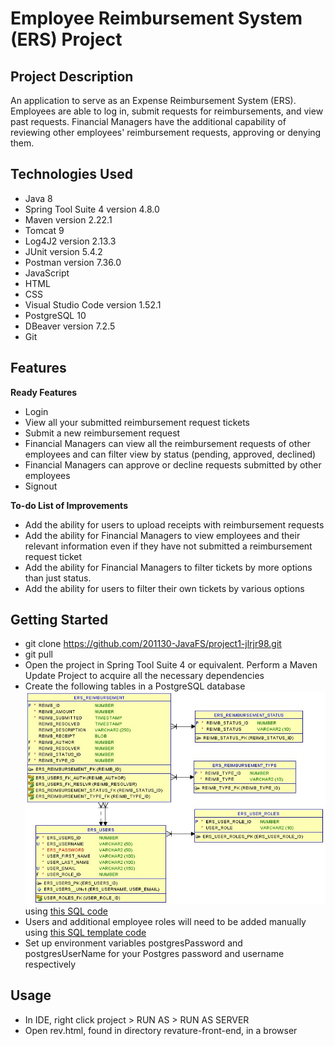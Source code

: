 # Employee Reimbursement System (ERS) Project

## Project Description
An application to serve as an Expense Reimbursement System (ERS). Employees are able to log in, submit requests for reimbursements, and view past requests. Financial Managers have the additional capability of reviewing other employees' reimbursement requests, approving or denying them.

## Technologies Used
* Java 8
* Spring Tool Suite 4 version 4.8.0
* Maven version 2.22.1
* Tomcat 9
* Log4J2 version 2.13.3
* JUnit version 5.4.2
* Postman version 7.36.0
* JavaScript
* HTML
* CSS
* Visual Studio Code version 1.52.1
* PostgreSQL 10
* DBeaver version 7.2.5
* Git

## Features
**Ready Features**
* Login
* View all your submitted reimbursement request tickets
* Submit a new reimbursement request
* Financial Managers can view all the reimbursement requests of other employees and can filter view by status (pending, approved, declined)
* Financial Managers can approve or decline requests submitted by other employees
* Signout

**To-do List of Improvements**
* Add the ability for users to upload receipts with reimbursement requests
* Add the ability for Financial Managers to view employees and their relevant information even if they have not submitted a reimbursement request ticket
* Add the ability for Financial Managers to filter tickets by more options than just status.
* Add the ability for users to filter their own tickets by various options

## Getting Started
* git clone https://github.com/201130-JavaFS/project1-jlrjr98.git
* git pull
* Open the project in Spring Tool Suite 4 or equivalent. Perform a Maven Update Project to acquire all the necessary dependencies
* Create the following tables in a PostgreSQL database
![](./supplemental-material/physical.jpg) using [this SQL code](https://github.com/201130-JavaFS/project1-jlrjr98/blob/master/supplemental-material/SQL.txt)
* Users and additional employee roles will need to be added manually using [this SQL template code](https://github.com/201130-JavaFS/project1-jlrjr98/blob/master/supplemental-material/SQL_Template.txt)
* Set up environment variables postgresPassword and postgresUserName for your Postgres password and username respectively

## Usage
* In IDE, right click project > RUN AS > RUN AS SERVER
* Open rev.html, found in directory revature-front-end, in a browser
